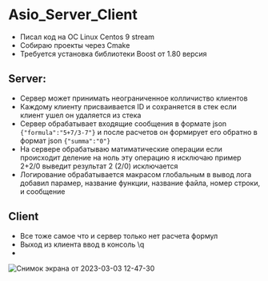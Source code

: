 # Asio_Server_Client

* Писал код на ОС Linux Centos 9 stream
* Собираю проекты через Cmake
* Требуется установка библиотеки Boost от 1.80 версия

## Server:
* Сервер может принимать неограниченное колличиство клиентов 
* Каждому клиенту присваивается ID и сохраняется в стек если клиент ушел он удаляется из стека 
* Сервер обрабатывает входящие сообщения в формате json `{"formula":"5+7/3-7"}` и после расчетов он формирует его обратно в формат json `{"summa":"0"}`
* На сервере обрабатываю матиматические операции если происходит деление на ноль эту операцию я исключаю пример 2+2/0 выведит результат 2 (2/0) исключается 
* Логирование обрабатывается макрасом глобальным в вывод лога добавил парамер, название функции, название файла, номер строки, и сообщение 
## Client
* Все тоже самое что и сервер только нет расчета формул
* Выход из клиента ввод в консоль \q
* 


  
![Снимок экрана от 2023-03-03 12-47-30](https://user-images.githubusercontent.com/22080035/222641664-8a213c3f-0645-4e53-ab38-60ab9fd14ffc.png)

